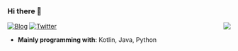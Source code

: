 ### Hi there 👋

<img align="right" src="https://github-readme-stats.vercel.app/api?username=TunkShif">

[![Blog](https://img.shields.io/badge/Blog-Scriptum-yellow?style=for-the-badge)](https://tunkshif.one)
[![Twitter](https://img.shields.io/badge/Twitter-@TunkShif-blue?style=for-the-badge)](https://twitter.com/tunkshif)

- **Mainly programming with**: Kotlin, Java, Python
